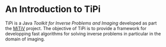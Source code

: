 # An Introduction to TiPi

TiPi is a Java *Toolkit for Inverse Problems and Imaging* developed as part the
[MiTiV](http://mitiv.univ-lyon1.fr/) project.  The objective of TiPi is to
provide a framework for developping fast algorithms for solving inverse
problems in particular in the domain of imaging.
